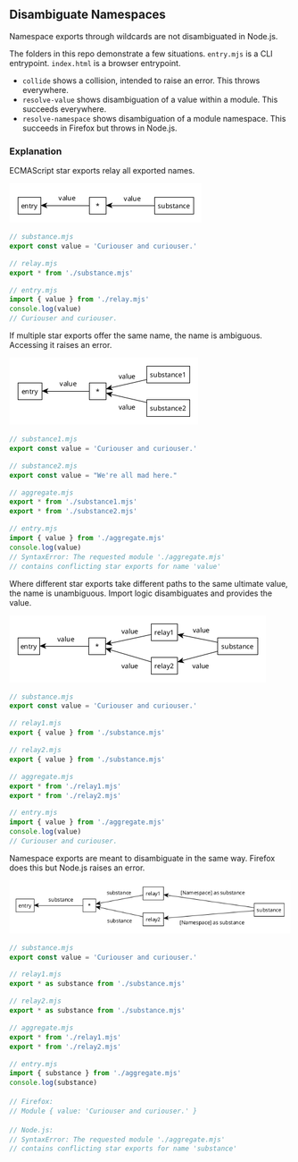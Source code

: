 ## Disambiguate Namespaces

Namespace exports through wildcards are not disambiguated in Node.js. 

The folders in this repo demonstrate a few situations. `entry.mjs` is a CLI entrypoint. `index.html` is a browser entrypoint.

- `collide` shows a collision, intended to raise an error. This throws everywhere.
- `resolve-value` shows disambiguation of a value within a module. This succeeds everywhere.
- `resolve-namespace` shows disambiguation of a module namespace. This succeeds in Firefox but throws in Node.js.

### Explanation

ECMAScript star exports relay all exported names.

![simple](doc/simple.png)

```js
// substance.mjs
export const value = 'Curiouser and curiouser.'
```

```js
// relay.mjs
export * from './substance.mjs'
```

```js
// entry.mjs
import { value } from './relay.mjs'
console.log(value)
// Curiouser and curiouser.
```

If multiple star exports offer the same name, the name is ambiguous. Accessing it raises an error.

![collide](doc/collide.png)

```js
// substance1.mjs
export const value = 'Curiouser and curiouser.'
```

```js
// substance2.mjs
export const value = "We're all mad here."
```

```js
// aggregate.mjs
export * from './substance1.mjs'
export * from './substance2.mjs'
```

```js
// entry.mjs
import { value } from './aggregate.mjs'
console.log(value)
// SyntaxError: The requested module './aggregate.mjs'
// contains conflicting star exports for name 'value'
```

Where different star exports take different paths to the same ultimate value, the name is unambiguous. Import logic disambiguates and provides the value.

![disambiguate-value](doc/disambiguate-value.png)

```js
// substance.mjs
export const value = 'Curiouser and curiouser.'
```

```js
// relay1.mjs
export { value } from './substance.mjs'
```

```js
// relay2.mjs
export { value } from './substance.mjs'
```

```js
// aggregate.mjs
export * from './relay1.mjs'
export * from './relay2.mjs'
```

```js
// entry.mjs
import { value } from './aggregate.mjs'
console.log(value)
// Curiouser and curiouser.
```

Namespace exports are meant to disambiguate in the same way. Firefox does this but Node.js raises an error.

![disambiguate-namespace](doc/disambiguate-namespace.png)

```js
// substance.mjs
export const value = 'Curiouser and curiouser.'
```

```js
// relay1.mjs
export * as substance from './substance.mjs'
```

```js
// relay2.mjs
export * as substance from './substance.mjs'
```

```js
// aggregate.mjs
export * from './relay1.mjs'
export * from './relay2.mjs'
```

```js
// entry.mjs
import { substance } from './aggregate.mjs'
console.log(substance)

// Firefox:
// Module { value: 'Curiouser and curiouser.' }

// Node.js:
// SyntaxError: The requested module './aggregate.mjs'
// contains conflicting star exports for name 'substance'
```
